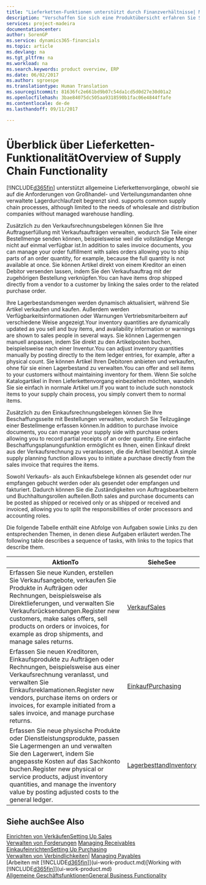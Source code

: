```yaml
---
title: "Lieferketten-Funktionen unterstützt durch Finanzverhältnisse| Microsoft Docs"
description: "Verschaffen Sie sich eine Produktübersicht erfahren Sie Schlüssellieferkettenbegriffe und -Vorgänge, die Teil der ERP-Lösung sind."
services: project-madeira
documentationcenter: 
author: SorenGP
ms.service: dynamics365-financials
ms.topic: article
ms.devlang: na
ms.tgt_pltfrm: na
ms.workload: na
ms.search.keywords: product overview, ERP
ms.date: 06/02/2017
ms.author: sgroespe
ms.translationtype: Human Translation
ms.sourcegitcommit: 81636fc2e661bd9b07c54da1cd5d0d27e30d01a2
ms.openlocfilehash: 3bae84075dc505aa9318590b1fac06e4844ffafe
ms.contentlocale: de-de
ms.lasthandoff: 09/11/2017

---
```

# <a name="overview-of-supply-chain-functionality"></a><span data-ttu-id="fc5d4-103">Überblick über Lieferketten-Funktionalität</span><span class="sxs-lookup"><span data-stu-id="fc5d4-103">Overview of Supply Chain Functionality</span></span>
[!INCLUDE[d365fin](includes/d365fin_md.md)]<span data-ttu-id="fc5d4-104"> unterstützt allgemeine Lieferkettenvorgänge, obwohl sie auf die Anforderungen von Großhandel- und Verteilungsmandanten ohne verwaltete Lagerdurchlaufzeit begrenzt sind.</span><span class="sxs-lookup"><span data-stu-id="fc5d4-104"> supports common supply chain processes, although limited to the needs of wholesale and distribution companies without managed warehouse handling.</span></span>

<span data-ttu-id="fc5d4-105">Zusätzlich zu den Verkaufsrechnungsbelegen können Sie Ihre Auftragserfüllung mit Verkaufsaufträgen verwalten, wodurch Sie Teile einer Bestellmenge senden können, beispielsweise weil die vollständige Menge nicht auf einmal verfügbar ist.</span><span class="sxs-lookup"><span data-stu-id="fc5d4-105">In addition to sales invoice documents, you can manage your order fulfillment with sales orders allowing you to ship parts of an order quantity, for example, because the full quantity is not available at once.</span></span> <span data-ttu-id="fc5d4-106">Sie können Artikel direkt von einem Kreditor an einen Debitor versenden lassen, indem Sie den Verkaufsauftrag mit der zugehörigen Bestellung verknüpfen.</span><span class="sxs-lookup"><span data-stu-id="fc5d4-106">You can have items drop shipped directly from a vendor to a customer by linking the sales order to the related purchase order.</span></span>

<span data-ttu-id="fc5d4-107">Ihre Lagerbestandsmengen werden dynamisch aktualisiert, während Sie Artikel verkaufen und kaufen. Außerdem werden Verfügbarkeitsinformationen oder Warnungen Vertriebsmitarbeitern auf verschiedene Weise angezeigt.</span><span class="sxs-lookup"><span data-stu-id="fc5d4-107">Your inventory quantities are dynamically updated as you sell and buy items, and availability information or warnings are shown to sales people in several ways.</span></span> <span data-ttu-id="fc5d4-108">Sie können Lagermengen manuell anpassen, indem Sie direkt zu den Artikelposten buchen, beispielsweise nach einer Inventur.</span><span class="sxs-lookup"><span data-stu-id="fc5d4-108">You can adjust inventory quantities manually by posting directly to the item ledger entries, for example, after a physical count.</span></span> <span data-ttu-id="fc5d4-109">Sie können Artikel Ihren Debitoren anbieten und verkaufen, ohne für sie einen Lagerbestand zu verwalten.</span><span class="sxs-lookup"><span data-stu-id="fc5d4-109">You can offer and sell items to your customers without maintaining inventory for them.</span></span> <span data-ttu-id="fc5d4-110">Wenn Sie solche Katalogartikel in Ihren Lieferkettenvorgang einbeziehen möchten, wandeln Sie sie einfach in normale Artikel um.</span><span class="sxs-lookup"><span data-stu-id="fc5d4-110">If you want to include such nonstock items to your supply chain process, you simply convert them to normal items.</span></span>

<span data-ttu-id="fc5d4-111">Zusätzlich zu den Einkaufsrechnungsbelegen können Sie Ihre Beschaffungsseite mit Bestellungen verwalten, wodurch Sie Teilzugänge einer Bestellmenge erfassen können.</span><span class="sxs-lookup"><span data-stu-id="fc5d4-111">In addition to purchase invoice documents, you can manage your supply side with purchase orders allowing you to record partial receipts of an order quantity.</span></span> <span data-ttu-id="fc5d4-112">Eine einfache Beschaffungsplanungsfunktion ermöglicht es Ihnen, einen Einkauf direkt aus der Verkaufsrechnung zu veranlassen, die die Artikel benötigt.</span><span class="sxs-lookup"><span data-stu-id="fc5d4-112">A simple supply planning function allows you to initiate a purchase directly from the sales invoice that requires the items.</span></span>

<span data-ttu-id="fc5d4-113">Sowohl Verkaufs- als auch Einkaufsbelege können als gesendet oder nur empfangen gebucht werden oder als gesendet oder empfangen und fakturiert. Dadurch können Sie die Zuständigkeiten von Auftragsbearbeitern und Buchhaltungsrollen aufteilen.</span><span class="sxs-lookup"><span data-stu-id="fc5d4-113">Both sales and purchase documents can be posted as shipped or received only or as shipped or received and invoiced, allowing you to split the responsibilities of order processors and accounting roles.</span></span>

<span data-ttu-id="fc5d4-114">Die folgende Tabelle enthält eine Abfolge von Aufgaben sowie Links zu den entsprechenden Themen, in denen diese Aufgaben erläutert werden.</span><span class="sxs-lookup"><span data-stu-id="fc5d4-114">The following table describes a sequence of tasks, with links to the topics that describe them.</span></span>

| <span data-ttu-id="fc5d4-115">Aktion</span><span class="sxs-lookup"><span data-stu-id="fc5d4-115">To</span></span> | <span data-ttu-id="fc5d4-116">Siehe</span><span class="sxs-lookup"><span data-stu-id="fc5d4-116">See</span></span> |
| --- | --- |
| <span data-ttu-id="fc5d4-117">Erfassen Sie neue Kunden, erstellen Sie Verkaufsangebote, verkaufen Sie Produkte in Aufträgen oder Rechnungen, beispielsweise als Direktlieferungen, und verwalten Sie Verkaufsrücksendungen.</span><span class="sxs-lookup"><span data-stu-id="fc5d4-117">Register new customers, make sales offers, sell products on orders or invoices, for example as drop shipments, and manage sales returns.</span></span> |[<span data-ttu-id="fc5d4-118">Verkauf</span><span class="sxs-lookup"><span data-stu-id="fc5d4-118">Sales</span></span>](sales-manage-sales.md) |
| <span data-ttu-id="fc5d4-119">Erfassen Sie neuen Kreditoren, Einkaufsprodukte zu Aufträgen oder Rechnungen, beispielsweise aus einer Verkaufsrechnung veranlasst, und verwalten Sie Einkaufsreklamationen.</span><span class="sxs-lookup"><span data-stu-id="fc5d4-119">Register new vendors, purchase items on orders or invoices, for example initiated from a sales invoice, and manage purchase returns.</span></span> |[<span data-ttu-id="fc5d4-120">Einkauf</span><span class="sxs-lookup"><span data-stu-id="fc5d4-120">Purchasing</span></span>](purchasing-manage-purchasing.md) |
| <span data-ttu-id="fc5d4-121">Erfassen Sie neue physische Produkte oder Dienstleistungsprodukte, passen Sie Lagermengen an und verwalten Sie den Lagerwert, indem Sie angepasste Kosten auf das Sachkonto buchen.</span><span class="sxs-lookup"><span data-stu-id="fc5d4-121">Register new physical or service products, adjust inventory quantities, and manage the inventory value by posting adjusted costs to the general ledger.</span></span> |[<span data-ttu-id="fc5d4-122">Lagerbesttand</span><span class="sxs-lookup"><span data-stu-id="fc5d4-122">Inventory</span></span>](inventory-manage-inventory.md) |

## <a name="see-also"></a><span data-ttu-id="fc5d4-123">Siehe auch</span><span class="sxs-lookup"><span data-stu-id="fc5d4-123">See Also</span></span>
[<span data-ttu-id="fc5d4-124">Einrichten von Verkäufen</span><span class="sxs-lookup"><span data-stu-id="fc5d4-124">Setting Up Sales</span></span>](sales-setup-sales.md)  
<span data-ttu-id="fc5d4-125">[Verwalten von Forderungen](receivables-manage-receivables.md)   </span><span class="sxs-lookup"><span data-stu-id="fc5d4-125">[Managing Receivables](receivables-manage-receivables.md)   </span></span>  
[<span data-ttu-id="fc5d4-126">Einkaufeinrichten</span><span class="sxs-lookup"><span data-stu-id="fc5d4-126">Setting Up Purchasing</span></span>](purchasing-setup-purchasing.md)  
<span data-ttu-id="fc5d4-127">[Verwalten von Verbindlichkeiten|](payables-manage-payables.md)  </span><span class="sxs-lookup"><span data-stu-id="fc5d4-127">[Managing Payables](payables-manage-payables.md)  </span></span>  
<span data-ttu-id="fc5d4-128">[Arbeiten mit [!INCLUDE[d365fin](includes/d365fin_md.md)]](ui-work-product.md)</span><span class="sxs-lookup"><span data-stu-id="fc5d4-128">[Working with [!INCLUDE[d365fin](includes/d365fin_md.md)]](ui-work-product.md)</span></span>  
[<span data-ttu-id="fc5d4-129">Allgemeine Geschäftsfunktionen</span><span class="sxs-lookup"><span data-stu-id="fc5d4-129">General Business Functionality</span></span>](ui-across-business-areas.md)

